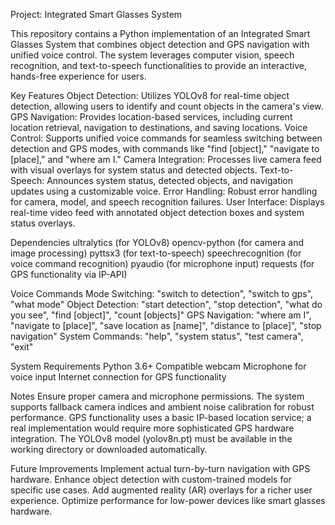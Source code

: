 Project: Integrated Smart Glasses System

This repository contains a Python implementation of an Integrated Smart Glasses System that combines object detection and GPS navigation with unified voice control. The system leverages computer vision, speech recognition, and text-to-speech functionalities to provide an interactive, hands-free experience for users.

Key Features
Object Detection: Utilizes YOLOv8 for real-time object detection, allowing users to identify and count objects in the camera's view.
GPS Navigation: Provides location-based services, including current location retrieval, navigation to destinations, and saving locations.
Voice Control: Supports unified voice commands for seamless switching between detection and GPS modes, with commands like "find [object]," "navigate to [place]," and "where am I."
Camera Integration: Processes live camera feed with visual overlays for system status and detected objects.
Text-to-Speech: Announces system status, detected objects, and navigation updates using a customizable voice.
Error Handling: Robust error handling for camera, model, and speech recognition failures.
User Interface: Displays real-time video feed with annotated object detection boxes and system status overlays.


Dependencies
ultralytics (for YOLOv8)
opencv-python (for camera and image processing)
pyttsx3 (for text-to-speech)
speechrecognition (for voice command recognition)
pyaudio (for microphone input)
requests (for GPS functionality via IP-API)


Voice Commands
Mode Switching: "switch to detection", "switch to gps", "what mode"
Object Detection: "start detection", "stop detection", "what do you see", "find [object]", "count [objects]"
GPS Navigation: "where am I", "navigate to [place]", "save location as [name]", "distance to [place]", "stop navigation"
System Commands: "help", "system status", "test camera", "exit"


System Requirements
Python 3.6+
Compatible webcam
Microphone for voice input
Internet connection for GPS functionality


Notes
Ensure proper camera and microphone permissions.
The system supports fallback camera indices and ambient noise calibration for robust performance.
GPS functionality uses a basic IP-based location service; a real implementation would require more sophisticated GPS hardware integration.
The YOLOv8 model (yolov8n.pt) must be available in the working directory or downloaded automatically.


Future Improvements
Implement actual turn-by-turn navigation with GPS hardware.
Enhance object detection with custom-trained models for specific use cases.
Add augmented reality (AR) overlays for a richer user experience.
Optimize performance for low-power devices like smart glasses hardware.
